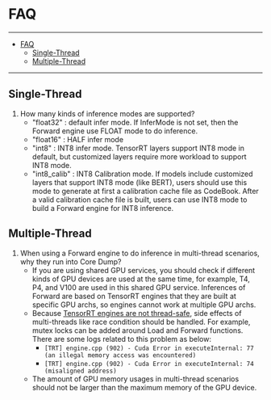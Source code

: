 # FAQ

----

- [FAQ](#faq)
  - [Single-Thread](#single-thread)
  - [Multiple-Thread](#multiple-thread)

----

## Single-Thread

1. How many kinds of inference modes are supported?
    - "float32" : default infer mode. If InferMode is not set, then the Forward engine use FLOAT mode to do inference.
    - "float16" : HALF infer mode
    - "int8" : INT8 infer mode. TensorRT layers support INT8 mode in default, but customized layers require more workload to support INT8 mode.
    - "int8_calib" : INT8 Calibration mode. If models include customized layers that support INT8 mode (like BERT), users should use this mode to generate at first a calibration cache file as CodeBook. After a valid calibration cache file is built, users can use INT8 mode to build a Forward engine for INT8 inference.

## Multiple-Thread

1. When using a Forward engine to do inference in multi-thread scenarios, why they run into Core Dump?
    - If you are using shared GPU services, you should check if different kinds of GPU devices are used at the same time, for example, T4, P4, and V100 are used in this shared GPU service. Inferences of Forward are based on TensorRT engines that they are built at specific GPU archs, so engines cannot work at multiple GPU archs.
    - Because [TensorRT engines are not thread-safe](https://docs.nvidia.com/deeplearning/tensorrt/best-practices/index.html#thread-safety), side effects of multi-threads like race condition should be handled. For example, mutex locks can be added around Load and Forward functions. There are some logs related to this problem as below:
        - `[TRT] engine.cpp (902) - Cuda Error in executeInternal: 77 (an illegal memory access was encountered)`
        - `[TRT] engine.cpp (902) - Cuda Error in executeInternal: 74 (misaligned address)`
    - The amount of GPU memory usages in multi-thread scenarios should not be larger than the maximum memory of the GPU device.